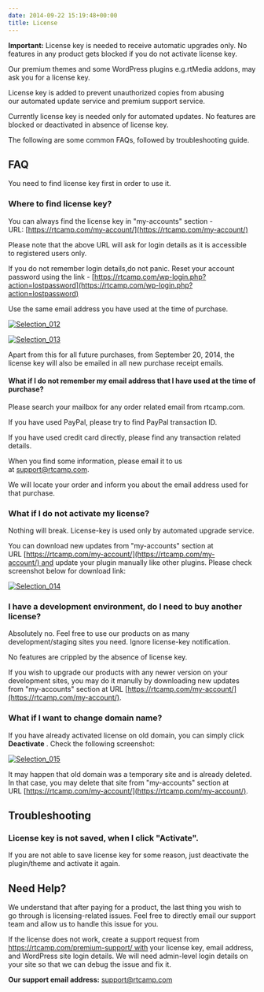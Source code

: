```yaml
---
date: 2014-09-22 15:19:48+00:00
title: License
---
```


**Important:** License key is needed to receive automatic upgrades only. No features in any product gets blocked if you do not activate license key.


Our premium themes and some WordPress plugins e.g.rtMedia addons, may ask you for a license key.

License key is added to prevent unauthorized copies from abusing our automated update service and premium support service.

Currently license key is needed only for automated updates. No features are blocked or deactivated in absence of license key.

The following are some common FAQs, followed by troubleshooting guide.


## FAQ


You need to find license key first in order to use it.


### Where to find license key?


You can always find the license key in "my-accounts" section - URL: [https://rtcamp.com/my-account/](https://rtcamp.com/my-account/)

Please note that the above URL will ask for login details as it is accessible to registered users only.

If you do not remember login details,do not panic. Reset your account password using the link - [https://rtcamp.com/wp-login.php?action=lostpassword](https://rtcamp.com/wp-login.php?action=lostpassword)

Use the same email address you have used at the time of purchase.



[![Selection_012](http://docs.rtcamp.com/wp-content/uploads/2014/09/Selection_012-1024x241.png)](http://docs.rtcamp.com/wp-content/uploads/2014/09/Selection_012.png)

[![Selection_013](http://docs.rtcamp.com/wp-content/uploads/2014/09/Selection_013.png)](http://docs.rtcamp.com/wp-content/uploads/2014/09/Selection_013.png)

Apart from this for all future purchases, from September 20, 2014, the license key will also be emailed in all new purchase receipt emails.


#### What if I do not remember my email address that I have used at the time of purchase?


Please search your mailbox for any order related email from rtcamp.com.

If you have used PayPal, please try to find PayPal transaction ID.

If you have used credit card directly, please find any transaction related details.

When you find some information, please email it to us at [support@rtcamp.com](mailto:support@rtcamp.com).

We will locate your order and inform you about the email address used for that purchase.


### What if I do not activate my license?


Nothing will break. License-key is used only by automated upgrade service.

You can download new updates from "my-accounts" section at URL [https://rtcamp.com/my-account/](https://rtcamp.com/my-account/) and update your plugin manually like other plugins. Please check screenshot below for download link:

[![Selection_014](http://docs.rtcamp.com/wp-content/uploads/2014/09/Selection_014-1024x224.png)](http://docs.rtcamp.com/wp-content/uploads/2014/09/Selection_014.png)




### I have a development environment, do I need to buy another license?


Absolutely no. Feel free to use our products on as many development/staging sites you need. Ignore license-key notification.

No features are crippled by the absence of license key.

If you wish to upgrade our products with any newer version on your development sites, you may do it manully by downloading new updates from "my-accounts" section at URL [https://rtcamp.com/my-account/](https://rtcamp.com/my-account/).


### What if I want to change domain name?


If you have already activated license on old domain, you can simply click **Deactivate** . Check the following screenshot:

[![Selection_015](http://docs.rtcamp.com/wp-content/uploads/2014/09/Selection_015.png)](http://docs.rtcamp.com/wp-content/uploads/2014/09/Selection_015.png)



It may happen that old domain was a temporary site and is already deleted. In that case, you may delete that site from "my-accounts" section at URL [https://rtcamp.com/my-account/](https://rtcamp.com/my-account/).




## Troubleshooting




### License key is not saved, when I click "Activate".


If you are not able to save license key for some reason, just deactivate the plugin/theme and activate it again.






## Need Help?


We understand that after paying for a product, the last thing you wish to go through is licensing-related issues. Feel free to directly email our support team and allow us to handle this issue for you.

If the license does not work, create a support request from https://rtcamp.com/premium-support/ with your license key, email address, and WordPress site login details. We will need admin-level login details on your site so that we can debug the issue and fix it.

**Our support email address:** [support@rtcamp.com](mailto:support@rtcamp.com)
